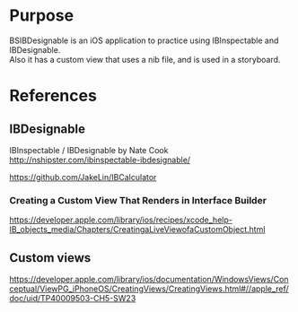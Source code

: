 # Purpose
BSIBDesignable is an iOS application to practice using IBInspectable and IBDesignable.  
Also it has a custom view that uses a nib file, and is used in a storyboard.

# References

## IBDesignable
IBInspectable / IBDesignable by Nate Cook  
http://nshipster.com/ibinspectable-ibdesignable/

https://github.com/JakeLin/IBCalculator

### Creating a Custom View That Renders in Interface Builder
https://developer.apple.com/library/ios/recipes/xcode_help-IB_objects_media/Chapters/CreatingaLiveViewofaCustomObject.html

## Custom views
https://developer.apple.com/library/ios/documentation/WindowsViews/Conceptual/ViewPG_iPhoneOS/CreatingViews/CreatingViews.html#//apple_ref/doc/uid/TP40009503-CH5-SW23